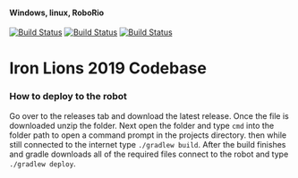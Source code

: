 #### Windows, linux, RoboRio

[![Build Status](https://dev.azure.com/matthewbehnke0/matthewbehnke0/_apis/build/status/FRC-IronLions-967.2019-DeepSpace?branchName=master&jobName=windows)](https://dev.azure.com/matthewbehnke0/matthewbehnke0/_build/latest?definitionId=1?branchName=master) [![Build Status](https://dev.azure.com/matthewbehnke0/matthewbehnke0/_apis/build/status/FRC-IronLions-967.2019-DeepSpace?branchName=master&jobName=linux)](https://dev.azure.com/matthewbehnke0/matthewbehnke0/_build/latest?definitionId=1?branchName=master) [![Build Status](https://dev.azure.com/matthewbehnke0/matthewbehnke0/_apis/build/status/FRC-IronLions-967.2019-DeepSpace?branchName=master&jobName=roborio)](https://dev.azure.com/matthewbehnke0/matthewbehnke0/_build/latest?definitionId=1?branchName=master)

# Iron Lions 2019 Codebase

### How to deploy to the robot 

Go over to the releases tab and download the latest release. Once the file is downloaded unzip the folder. Next open the folder and type ```cmd``` into the folder path to open a command prompt in the projects directory. then while still connected to the internet type ```./gradlew build```. After the build finishes and gradle downloads all of the required files connect to the robot and type ```./gradlew deploy```. 